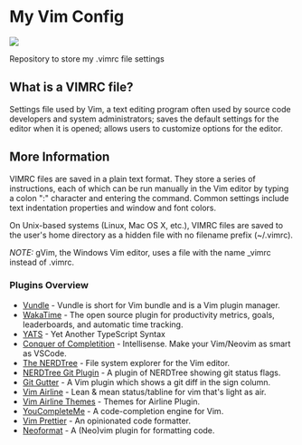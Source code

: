 # My Vim Config
<img src="https://img.shields.io/static/v1?label=VIM&message=Text%20Editor&color=339933&style=for-the-badge&logo=Vim"/>

Repository to store my .vimrc file settings

## What is a VIMRC file?

Settings file used by Vim, a text editing program often used by source code developers and system administrators; saves the default settings for the editor when it is opened; allows users to customize options for the editor.

## More Information

VIMRC files are saved in a plain text format. They store a series of instructions, each of which can be run manually in the Vim editor by typing a colon ":" character and entering the command. Common settings include text indentation properties and window and font colors.

On Unix-based systems (Linux, Mac OS X, etc.), VIMRC files are saved to the user's home directory as a hidden file with no filename prefix (~/.vimrc).

_NOTE:_ gVim, the Windows Vim editor, uses a file with the name \_vimrc instead of .vimrc.

### Plugins Overview

- [Vundle](https://github.com/VundleVim/Vundle.vim) - Vundle is short for Vim bundle and is a Vim plugin manager.
- [WakaTime](https://wakatime.com/vim) - The open source plugin for productivity metrics, goals, leaderboards, and automatic time tracking.
- [YATS](https://github.com/HerringtonDarkholme/yats.vim) - Yet Another TypeScript Syntax
- [Conquer of Completition](https://github.com/neoclide/coc.nvim) - Intellisense. Make your Vim/Neovim as smart as VSCode.
- [The NERDTree](https://github.com/preservim/nerdtree) - File system explorer for the Vim editor.
- [NERDTree Git Plugin](https://github.com/Xuyuanp/nerdtree-git-plugin) - A plugin of NERDTree showing git status flags.
- [Git Gutter](https://github.com/airblade/vim-gitgutter) - A Vim plugin which shows a git diff in the sign column.
- [Vim Airline](https://github.com/vim-airline/vim-airline) - Lean & mean status/tabline for vim that's light as air.
- [Vim Airline Themes](https://github.com/vim-airline/vim-airline-themes) - Themes for Airline Plugin.
- [YouCompleteMe](https://github.com/ycm-core/YouCompleteMe) - A code-completion engine for Vim.
- [Vim Prettier](https://github.com/prettier/vim-prettier) - An opinionated code formatter.
- [Neoformat](https://github.com/sbdchd/neoformat) - A (Neo)vim plugin for formatting code.
